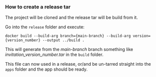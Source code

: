 ### How to create a release tar

The project will be cloned and the release tar will be build from it.

Go into the `release` folder and execute: 

`docker build --build-arg branch={main-branch} --build-arg version={version_number} --output ../build .`

This will generate from the _main-branch_ branch something like _invitation_version_number.tar_ in the `build` folder.

This file can now used in a release, or/and be un-tarred straight into the `apps` folder and the app should be ready.